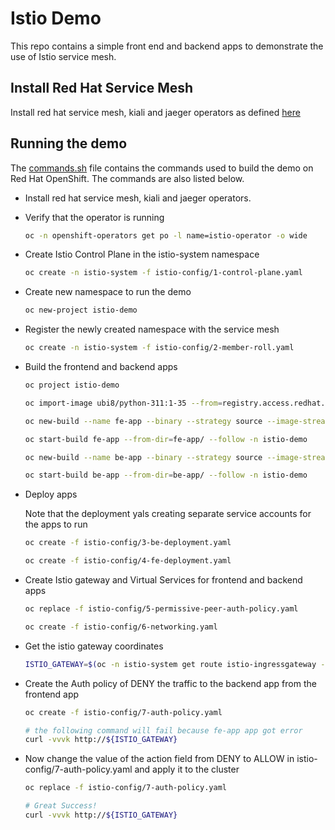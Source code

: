 # Istio Demo
This repo contains a simple front end and backend apps to demonstrate the use of Istio service mesh.


## Install Red Hat Service Mesh
Install red hat service mesh, kiali and jaeger operators as defined [here](https://docs.openshift.com/container-platform/4.13/service_mesh/v2x/installing-ossm.html)

## Running the demo
The [commands.sh](commands.sh) file contains the commands used to build the demo on Red Hat OpenShift. The commands are also listed below.

- Install red hat service mesh, kiali and jaeger operators.

- Verify that the operator is running

    ```bash
    oc -n openshift-operators get po -l name=istio-operator -o wide
    ```

- Create Istio Control Plane in the istio-system namespace

    ```bash
    oc create -n istio-system -f istio-config/1-control-plane.yaml
    ```

- Create new namespace to run the demo

    ```bash
    oc new-project istio-demo
    ```

- Register the newly created namespace with the service mesh

    ```bash 
    oc create -n istio-system -f istio-config/2-member-roll.yaml
    ```
        

- Build the frontend and backend apps

    ```bash
    oc project istio-demo

    oc import-image ubi8/python-311:1-35 --from=registry.access.redhat.com/ubi8/python-311:1-35 --confirm

    oc new-build --name fe-app --binary --strategy source --image-stream python-311:1-35 -n istio-demo

    oc start-build fe-app --from-dir=fe-app/ --follow -n istio-demo

    oc new-build --name be-app --binary --strategy source --image-stream python-311:1-35 -n istio-demo

    oc start-build be-app --from-dir=be-app/ --follow -n istio-demo
    ```



- Deploy apps

    Note that the deployment yals creating separate service accounts for the apps to run

    ```bash
    oc create -f istio-config/3-be-deployment.yaml

    oc create -f istio-config/4-fe-deployment.yaml
    ```
    

- Create Istio gateway and Virtual Services for frontend and backend apps

    ```bash
    oc replace -f istio-config/5-permissive-peer-auth-policy.yaml 
    
    oc create -f istio-config/6-networking.yaml
    ```

- Get the istio gateway coordinates
    ```bash
    ISTIO_GATEWAY=$(oc -n istio-system get route istio-ingressgateway -o jsonpath='{.spec.host}')
    ```

- Create the Auth policy of DENY the traffic to the backend app from the frontend app
    ```bash
    oc create -f istio-config/7-auth-policy.yaml 
    
    # the following command will fail because fe-app app got error
    curl -vvvk http://${ISTIO_GATEWAY}
    ```

- Now change the value of the action field from DENY to ALLOW in istio-config/7-auth-policy.yaml and apply it to the cluster
    ```bash
    oc replace -f istio-config/7-auth-policy.yaml
    
    # Great Success! 
    curl -vvvk http://${ISTIO_GATEWAY}
    ```
